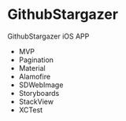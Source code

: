 # GithubStargazer
GithubStargazer iOS APP

- MVP
- Pagination
- Material
- Alamofire
- SDWebImage
- Storyboards
- StackView
- XCTest
